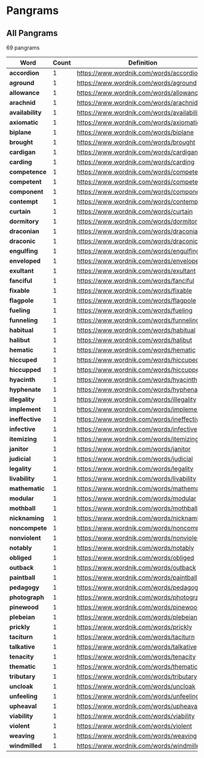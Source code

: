 <!-- generated via `poetry shell` then `make gen-stats` -->

# Pangrams

## All Pangrams

<!-- generated table start -->

69 pangrams

| Word             |   Count | Definition                                 |
|------------------|---------|--------------------------------------------|
| **accordion**    |       1 | https://www.wordnik.com/words/accordion    |
| **aground**      |       1 | https://www.wordnik.com/words/aground      |
| **allowance**    |       1 | https://www.wordnik.com/words/allowance    |
| **arachnid**     |       1 | https://www.wordnik.com/words/arachnid     |
| **availability** |       1 | https://www.wordnik.com/words/availability |
| **axiomatic**    |       1 | https://www.wordnik.com/words/axiomatic    |
| **biplane**      |       1 | https://www.wordnik.com/words/biplane      |
| **brought**      |       1 | https://www.wordnik.com/words/brought      |
| **cardigan**     |       1 | https://www.wordnik.com/words/cardigan     |
| **carding**      |       1 | https://www.wordnik.com/words/carding      |
| **competence**   |       1 | https://www.wordnik.com/words/competence   |
| **competent**    |       1 | https://www.wordnik.com/words/competent    |
| **component**    |       1 | https://www.wordnik.com/words/component    |
| **contempt**     |       1 | https://www.wordnik.com/words/contempt     |
| **curtain**      |       1 | https://www.wordnik.com/words/curtain      |
| **dormitory**    |       1 | https://www.wordnik.com/words/dormitory    |
| **draconian**    |       1 | https://www.wordnik.com/words/draconian    |
| **draconic**     |       1 | https://www.wordnik.com/words/draconic     |
| **engulfing**    |       1 | https://www.wordnik.com/words/engulfing    |
| **enveloped**    |       1 | https://www.wordnik.com/words/enveloped    |
| **exultant**     |       1 | https://www.wordnik.com/words/exultant     |
| **fanciful**     |       1 | https://www.wordnik.com/words/fanciful     |
| **fixable**      |       1 | https://www.wordnik.com/words/fixable      |
| **flagpole**     |       1 | https://www.wordnik.com/words/flagpole     |
| **fueling**      |       1 | https://www.wordnik.com/words/fueling      |
| **funneling**    |       1 | https://www.wordnik.com/words/funneling    |
| **habitual**     |       1 | https://www.wordnik.com/words/habitual     |
| **halibut**      |       1 | https://www.wordnik.com/words/halibut      |
| **hematic**      |       1 | https://www.wordnik.com/words/hematic      |
| **hiccuped**     |       1 | https://www.wordnik.com/words/hiccuped     |
| **hiccupped**    |       1 | https://www.wordnik.com/words/hiccupped    |
| **hyacinth**     |       1 | https://www.wordnik.com/words/hyacinth     |
| **hyphenate**    |       1 | https://www.wordnik.com/words/hyphenate    |
| **illegality**   |       1 | https://www.wordnik.com/words/illegality   |
| **implement**    |       1 | https://www.wordnik.com/words/implement    |
| **ineffective**  |       1 | https://www.wordnik.com/words/ineffective  |
| **infective**    |       1 | https://www.wordnik.com/words/infective    |
| **itemizing**    |       1 | https://www.wordnik.com/words/itemizing    |
| **janitor**      |       1 | https://www.wordnik.com/words/janitor      |
| **judicial**     |       1 | https://www.wordnik.com/words/judicial     |
| **legality**     |       1 | https://www.wordnik.com/words/legality     |
| **livability**   |       1 | https://www.wordnik.com/words/livability   |
| **mathematic**   |       1 | https://www.wordnik.com/words/mathematic   |
| **modular**      |       1 | https://www.wordnik.com/words/modular      |
| **mothball**     |       1 | https://www.wordnik.com/words/mothball     |
| **nicknaming**   |       1 | https://www.wordnik.com/words/nicknaming   |
| **noncompete**   |       1 | https://www.wordnik.com/words/noncompete   |
| **nonviolent**   |       1 | https://www.wordnik.com/words/nonviolent   |
| **notably**      |       1 | https://www.wordnik.com/words/notably      |
| **obliged**      |       1 | https://www.wordnik.com/words/obliged      |
| **outback**      |       1 | https://www.wordnik.com/words/outback      |
| **paintball**    |       1 | https://www.wordnik.com/words/paintball    |
| **pedagogy**     |       1 | https://www.wordnik.com/words/pedagogy     |
| **photograph**   |       1 | https://www.wordnik.com/words/photograph   |
| **pinewood**     |       1 | https://www.wordnik.com/words/pinewood     |
| **plebeian**     |       1 | https://www.wordnik.com/words/plebeian     |
| **prickly**      |       1 | https://www.wordnik.com/words/prickly      |
| **taciturn**     |       1 | https://www.wordnik.com/words/taciturn     |
| **talkative**    |       1 | https://www.wordnik.com/words/talkative    |
| **tenacity**     |       1 | https://www.wordnik.com/words/tenacity     |
| **thematic**     |       1 | https://www.wordnik.com/words/thematic     |
| **tributary**    |       1 | https://www.wordnik.com/words/tributary    |
| **uncloak**      |       1 | https://www.wordnik.com/words/uncloak      |
| **unfeeling**    |       1 | https://www.wordnik.com/words/unfeeling    |
| **upheaval**     |       1 | https://www.wordnik.com/words/upheaval     |
| **viability**    |       1 | https://www.wordnik.com/words/viability    |
| **violent**      |       1 | https://www.wordnik.com/words/violent      |
| **weaving**      |       1 | https://www.wordnik.com/words/weaving      |
| **windmilled**   |       1 | https://www.wordnik.com/words/windmilled   |

<!-- generated table end -->
